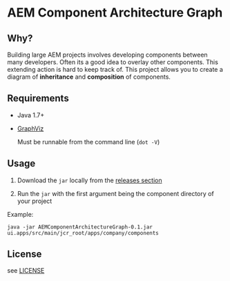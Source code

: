 # AEM Component Architecture Graph

## Why?

Building large AEM projects involves developing components between many developers.
Often its a good idea to overlay other components. This extending action is hard to keep track of.
This project allows you to create a diagram of **inheritance** and **composition** of components.

## Requirements

* Java 1.7+

* [GraphViz](http://www.graphviz.org/)

  Must be runnable from the command line (`dot -V`)

## Usage

1. Download the `jar` locally from the [releases section](https://github.com/innovexa/AEMComponentArchitectureGraph/releases)

2. Run the `jar` with the first argument being the component directory of your project

  Example:

  `java -jar AEMComponentArchitectureGraph-0.1.jar ui.apps/src/main/jcr_root/apps/company/components`

## License

see [LICENSE](https://raw.githubusercontent.com/innovexa/AEMComponentArchitectureGraph/master/LICENSE)


